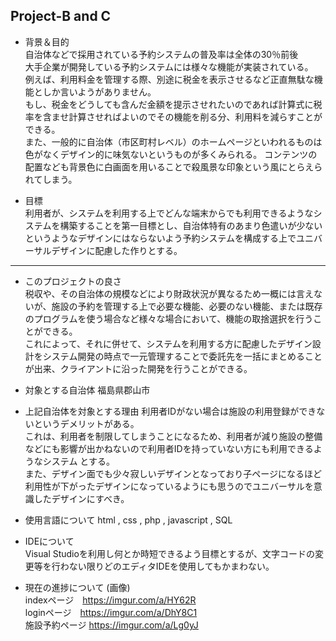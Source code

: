 ﻿Project-B and C
--
+ 背景＆目的  
 自治体などで採用されている予約システムの普及率は全体の30％前後  
 大手企業が開発している予約システムには様々な機能が実装されている。  
 例えば、利用料金を管理する際、別途に税金を表示させるなど正直無駄な機能としか言いようがありません。  
 もし、税金をどうしても含んだ金額を提示させれたいのであれば計算式に税率を含ませ計算させればよいのでその機能を削る分、利用料を減らすことができる。  
 また、一般的に自治体（市区町村レベル）のホームページといわれるものは色がなくデザイン的に味気ないというものが多くみられる。
 コンテンツの配置なども背景色に白画面を用いることで殺風景な印象という風にとらえられてしまう。
  
+ 目標  
 利用者が、システムを利用する上でどんな端末からでも利用できるようなシステムを構築することを第一目標とし、自治体特有のあまり色遣いが少ないというようなデザインにはならないよう予約システムを構成する上でユニバーサルデザインに配慮した作りとする。  
  
--------  
+ このプロジェクトの良さ  
 税収や、その自治体の規模などにより財政状況が異なるため一概には言えないが、施設の予約を管理する上で必要な機能、必要のない機能、または既存のプログラムを使う場合など様々な場合において、機能の取捨選択を行うことができる。  
 これによって、それに併せて、システムを利用する方に配慮したデザイン設計をシステム開発の時点で一元管理することで委託先を一括にまとめることが出来、クライアントに沿った開発を行うことができる。  
  
+ 対象とする自治体 福島県郡山市  

+ 上記自治体を対象とする理由  利用者IDがない場合は施設の利用登録ができないというデメリットがある。  
 これは、利用者を制限してしまうことになるため、利用者が減り施設の整備などにも影響が出かねないので利用者IDを持っていない方にも利用できるようなシステム  とする。  
 また、デザイン面でも少々寂しいデザインとなっており子ページになるほど利用性が下がったデザインになっているようにも思うのでユニバーサルを意識したデザインにすべき。   

+ 使用言語について 
 html , css , php , javascript , SQL  

+ IDEについて  
 Visual Studioを利用し何とか時短できるよう目標とするが、文字コードの変更等を行わない限りどのエディタIDEを使用してもかまわない。  

+ 現在の進捗について (画像)  
 indexページ　https://imgur.com/a/HY62R  
 loginページ　https://imgur.com/a/DhY8C1  
 施設予約ページ https://imgur.com/a/Lg0yJ  
